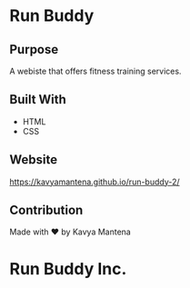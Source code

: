 # Run Buddy

## Purpose

A webiste that offers fitness training services.

## Built With

- HTML
- CSS

## Website

https://kavyamantena.github.io/run-buddy-2/

## Contribution

Made with ❤️ by Kavya Mantena

# Run Buddy Inc.
